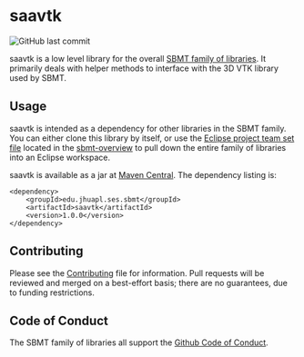 # saavtk

![GitHub last commit](https://img.shields.io/github/last-commit/NASA-Planetary-Science/saavtk)

saavtk is a low level library for the overall [SBMT family of libraries](https://github.com/orgs/NASA-Planetary-Science/teams/sbmt/repositories). It primarily deals with helper methods to interface with the 3D VTK library used by SBMT.

## Usage

saavtk is intended as a dependency for other libraries in the SBMT family.  You can either clone this library by itself, or use the [Eclipse project team set file](https://github.com/orgs/NASA-Planetary-Science/teams/sbmt/repositories/sbmt-overview/teamProjectSet.psf) located in the [sbmt-overview](https://github.com/orgs/NASA-Planetary-Science/teams/sbmt/repositories/sbmt-overview) to pull down the entire family of libraries into an Eclipse workspace.

saavtk is available as a jar at [Maven Central](https://central.sonatype.com/artifact/edu.jhuapl.ses/saavtk).  The dependency listing is:

```
<dependency>
    <groupId>edu.jhuapl.ses.sbmt</groupId>
    <artifactId>saavtk</artifactId>
    <version>1.0.0</version>
</dependency>
```


## Contributing

Please see the [Contributing](Contributing.md) file for information. Pull requests will be reviewed and merged on a best-effort basis; there are no guarantees, due to funding restrictions.

## Code of Conduct

The SBMT family of libraries all support the [Github Code of Conduct](https://docs.github.com/en/site-policy/github-terms/github-community-code-of-conduct).

